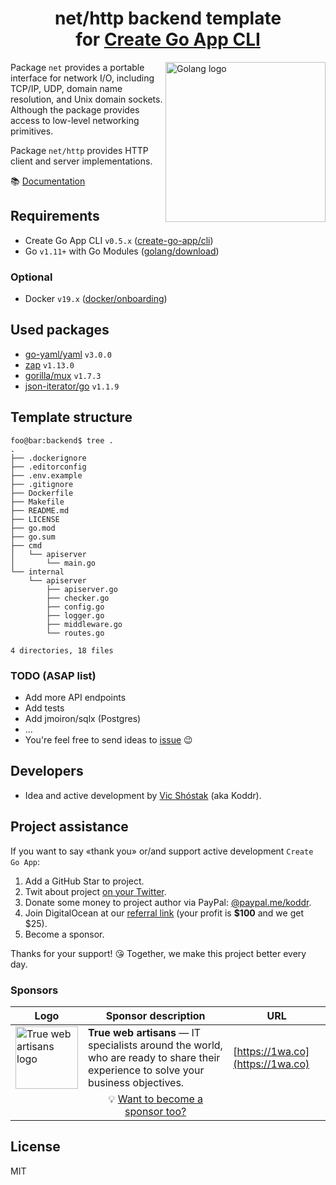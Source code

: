 <h1 align="center">net/http backend template<br/>for <a href="https://github.com/create-go-app">Create Go App CLI</a></h1>

<img align="right" width="256px" src="https://golang.org/lib/godoc/images/go-logo-blue.svg" alt="Golang logo" />

Package `net` provides a portable interface for network I/O, including TCP/IP, UDP, domain name resolution, and Unix domain sockets. Although the package provides access to low-level networking primitives.

Package `net/http` provides HTTP client and server implementations.

📚 [Documentation](https://golang.org/pkg/net/http/)

## Requirements

- Create Go App CLI `v0.5.x` ([create-go-app/cli](https://github.com/create-go-app/cli))
- Go `v1.11+` with Go Modules ([golang/download](https://golang.org/dl/))

### Optional

- Docker `v19.x` ([docker/onboarding](https://hub.docker.com/?overlay=onboarding))

## Used packages

- [go-yaml/yaml](https://github.com/go-yaml/yaml) `v3.0.0`
- [zap](https://go.uber.org/zap) `v1.13.0`
- [gorilla/mux](https://github.com/gorilla/mux) `v1.7.3`
- [json-iterator/go](https://github.com/json-iterator/go) `v1.1.9`

## Template structure

```console
foo@bar:backend$ tree .
.
├── .dockerignore
├── .editorconfig
├── .env.example
├── .gitignore
├── Dockerfile
├── Makefile
├── README.md
├── LICENSE
├── go.mod
├── go.sum
├── cmd
│   └── apiserver
│       └── main.go
└── internal
    └── apiserver
        ├── apiserver.go
        ├── checker.go
        ├── config.go
        ├── logger.go
        ├── middleware.go
        └── routes.go

4 directories, 18 files
```

### TODO (ASAP list)

- Add more API endpoints
- Add tests
- Add jmoiron/sqlx (Postgres)
- ...
- You're feel free to send ideas to [issue](https://github.com/create-go-app/net_http-go-template/issues/new/choose) 😉

## Developers

- Idea and active development by [Vic Shóstak](https://github.com/koddr) (aka Koddr).

## Project assistance

If you want to say «thank you» or/and support active development `Create Go App`:

1. Add a GitHub Star to project.
2. Twit about project [on your Twitter](https://twitter.com/intent/tweet?text=Set%20up%20a%20new%20Go%20%28Golang%29%20full%20stack%20app%20by%20running%20one%20CLI%20command%21%26url%3Dhttps%3A%2F%2Fgithub.com%2Fcreate-go-app).
3. Donate some money to project author via PayPal: [@paypal.me/koddr](https://paypal.me/koddr?locale.x=en_EN).
4. Join DigitalOcean at our [referral link](https://m.do.co/c/b41859fa9b6e) (your profit is **$100** and we get $25).
5. Become a sponsor.

Thanks for your support! 😘 Together, we make this project better every day.

### Sponsors

| Logo                                                                                                                                                              | Sponsor description                                                                                                                 | URL                              |
| ----------------------------------------------------------------------------------------------------------------------------------------------------------------- | ----------------------------------------------------------------------------------------------------------------------------------- | -------------------------------- |
| <img align="center" width="100px" src="https://raw.githubusercontent.com/create-go-app/cli/master/images/sponsors/1wa.co_logo.png" alt="True web artisans logo"/> | **True web artisans** — IT specialists around the world, who are ready to share their experience to solve your business objectives. | [https://1wa.co](https://1wa.co) |
|                                                                                                                                                                   | <div align="center">💡 <a href="mailto:truewebartisans@gmail.com">Want to become a sponsor too?</a></div>                           |                                  |

## License

MIT
